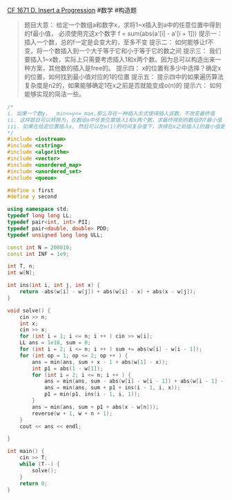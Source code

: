 [CF 1671 D. Insert a Progression](https://codeforces.com/problemset/problem/1671/D)
#数学 #构造题 
> 题目大意：
> 给定一个数组a和数字x，求将1~x插入到a中的任意位置中得到的f最小值， 必须使用完这x个数字
> f = sum(abs(a'[i] - a'[i + 1]))
> 提示一：
> 	插入一个数，总的f一定是会变大的，至多不变
> 提示二：
> 	如何能够让f不变，将一个数插入到一个大于等于它和小于等于它的数之间
> 提示三：
> 	我们要插入1~x数，实际上只需要考虑插入1和x两个数。因为总可以构造出来一种方案，其他数的插入是free的。
> 提示四：
> 	x的位置有多少中选择？确定x的位置，如何找到最小值对应的1的位置
> 提示五：
> 	提示四中的如果遍历算法复杂度是n2的，如果能够确定1在x之前是否就能变成o(n)的
> 提示六：
> 	如何能够实现的简洁一些。
~~~c++
/*
i. 如果一个数y， _min<=y<=_max,那么存在一种插入方式使得插入该数，不改变最终值
ii. 这样题目可以转换为，在数组a中任意位置插入1和x两个数，求最终得到的数组的f最小值
iii. 如果在给定位置插入x, 然后可以在o(1)的时间复杂度下，求得在x之前插入1的最小值是多少，这样题目就可以用o(n）的时间复杂度求解
*/
#include <iostream>
#include <cstring>
#include <algorithm>
#include <vector>
#include <unordered_map>
#include <unordered_set>
#include <queue>

#define x first
#define y second

using namespace std;
typedef long long LL;
typedef pair<int, int> PII;
typedef pair<double, double> PDD;
typedef unsigned long long ULL;

const int N = 200010;
const int INF = 1e9;

int T, n;
int w[N];

int ins(int i, int j, int x) {
    return -abs(w[i] - w[j]) + abs(w[i] - x) + abs(x - w[j]);
}

void solve() {
    cin >> n;
    int x;
    cin >> x;
    for (int i = 1; i <= n; i ++ ) cin >> w[i];
    LL ans = 1e18, sum = 0;
    for (int i = 2; i <= n; i ++ ) sum += abs(w[i] - w[i - 1]);
    for (int op = 1; op <= 2; op ++ ) {
        ans = min(ans, sum + x - 1 + abs(w[1] - x));
        int p1 = abs(1 - w[1]);
        for (int i = 2; i <= n; i ++ ) {
            ans = min(ans, sum - abs(w[i] - w[i - 1]) + abs(w[i - 1] - 1) + abs(w[i] - x) + x - 1);
            ans = min(ans, sum + p1 + ins(i - 1, i, x));
            p1 = min(p1, ins(i - 1, i, 1));
        }
        ans = min(ans, sum + p1 + abs(x - w[n]));
        reverse(w + 1, w + n + 1);
    }
    cout << ans << endl;

}

int main() {
    cin >> T;
    while (T--) {
        solve();
    }
    return 0;
}
~~~